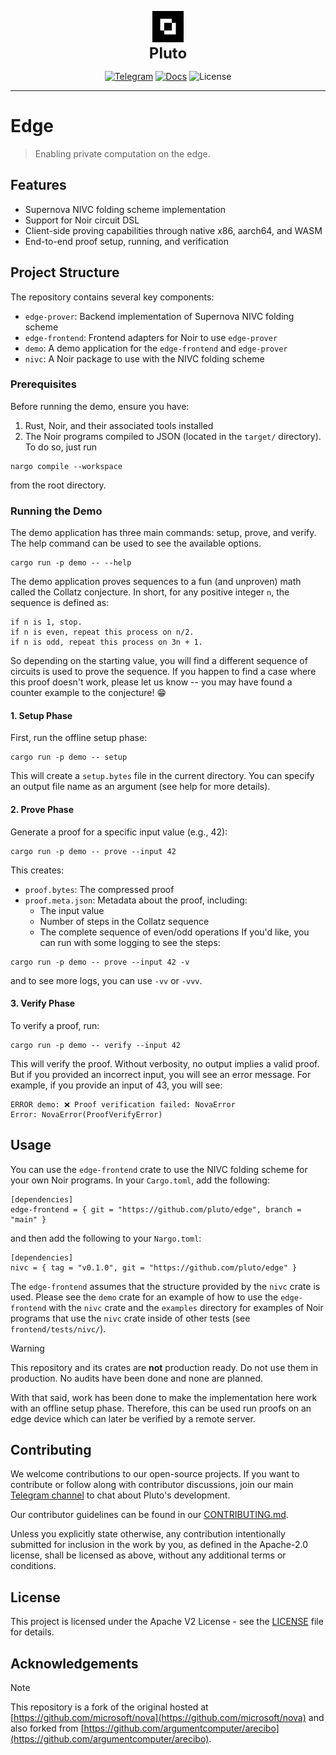 <p align="center">
  <img src="https://raw.githubusercontent.com/pluto/.github/main/profile/assets/assets_ios_Pluto-1024%401x.png" alt="Pluto Logo" width="50" height="50">
  <br>
  <b style="font-size: 24px;">Pluto</b>
</p>
<p align="center">
  <a href="https://t.me/pluto_xyz/1"><img src="https://img.shields.io/badge/Telegram-Group-8B5CF6?style=flat-square&logo=telegram&logoColor=white&labelColor=24292e&scale=1.5" alt="Telegram"></a>
  <a href="https://docs.pluto.xyz/"><img src="https://img.shields.io/badge/Docs-Pluto-8B5CF6?style=flat-square&logo=readme&logoColor=white&labelColor=24292e&scale=1.5" alt="Docs"></a>
  <img src="https://img.shields.io/badge/License-Apache%202.0-8B5CF6.svg?label=license&labelColor=2a2f35" alt="License">
</p>

---

# Edge
> Enabling private computation on the edge.

## Features
- Supernova NIVC folding scheme implementation
- Support for Noir circuit DSL
- Client-side proving capabilities through native x86, aarch64, and WASM
- End-to-end proof setup, running, and verification

## Project Structure
The repository contains several key components:
- `edge-prover`: Backend implementation of Supernova NIVC folding scheme
- `edge-frontend`: Frontend adapters for Noir to use `edge-prover`
- `demo`: A demo application for the `edge-frontend` and `edge-prover`
- `nivc`: A Noir package to use with the NIVC folding scheme

### Prerequisites
Before running the demo, ensure you have:
1. Rust, Noir, and their associated tools installed
2. The Noir programs compiled to JSON (located in the `target/` directory). To do so, just run 
```
nargo compile --workspace
```
from the root directory.

### Running the Demo
The demo application has three main commands: setup, prove, and verify. The help command can be used to see the available options.
```
cargo run -p demo -- --help
```
The demo application proves sequences to a fun (and unproven) math called the Collatz conjecture. In short, for any positive integer `n`, the sequence is defined as:
```
if n is 1, stop.
if n is even, repeat this process on n/2.
if n is odd, repeat this process on 3n + 1.
```
So depending on the starting value, you will find a different sequence of circuits is used to prove the sequence. If you happen to find a case where this proof doesn't work, please let us know -- you may have found a counter example to the conjecture! 😁

#### 1. Setup Phase
First, run the offline setup phase:
```
cargo run -p demo -- setup
```
This will create a `setup.bytes` file in the current directory. You can specify an output file name as an argument (see help for more details).

#### 2. Prove Phase
Generate a proof for a specific input value (e.g., 42):
```
cargo run -p demo -- prove --input 42
```
This creates:
- `proof.bytes`: The compressed proof
- `proof.meta.json`: Metadata about the proof, including:
  - The input value
  - Number of steps in the Collatz sequence
  - The complete sequence of even/odd operations
If you'd like, you can run with some logging to see the steps:
```
cargo run -p demo -- prove --input 42 -v
```
and to see more logs, you can use `-vv` or `-vvv`.

#### 3. Verify Phase
To verify a proof, run:
```
cargo run -p demo -- verify --input 42
```
This will verify the proof. Without verbosity, no output implies a valid proof. But if you provided an incorrect input, you will see an error message. For example, if you provide an input of 43, you will see:
```
ERROR demo: ❌ Proof verification failed: NovaError
Error: NovaError(ProofVerifyError)
```

## Usage
You can use the `edge-frontend` crate to use the NIVC folding scheme for your own Noir programs. In your `Cargo.toml`, add the following:
```
[dependencies]
edge-frontend = { git = "https://github.com/pluto/edge", branch = "main" }
```
and then add the following to your `Nargo.toml`:
```
[dependencies]
nivc = { tag = "v0.1.0", git = "https://github.com/pluto/edge" }
```
The `edge-frontend` assumes that the structure provided by the `nivc` crate is used. Please see the `demo` crate for an example of how to use the `edge-frontend` with the `nivc` crate and the `examples` directory for examples of Noir programs that use the `nivc` crate inside of other tests (see `frontend/tests/nivc/`).

> [!WARNING]
> This repository and its crates are **not** production ready. Do not use them in production. No audits have been done and none are planned.
 
With that said, work has been done to make the implementation here work with an offline setup phase. Therefore, this can be used run proofs on an edge device which can later be verified by a remote server.

## Contributing

We welcome contributions to our open-source projects. If you want to contribute or follow along with contributor discussions, join our main [Telegram channel](https://t.me/pluto_xyz/1) to chat about Pluto's development.

Our contributor guidelines can be found in our [CONTRIBUTING.md](https://github.com/pluto/.github/blob/main/profile/CONTRIBUTING.md).

Unless you explicitly state otherwise, any contribution intentionally submitted for inclusion in the work by you, as defined in the Apache-2.0 license, shall be licensed as above, without any additional terms or conditions.

## License

This project is licensed under the Apache V2 License - see the [LICENSE](LICENSE) file for details.

## Acknowledgements
> [!NOTE]
> This repository is a fork of the original hosted at [https://github.com/microsoft/nova](https://github.com/microsoft/nova) and also forked from [https://github.com/argumentcomputer/arecibo](https://github.com/argumentcomputer/arecibo).
